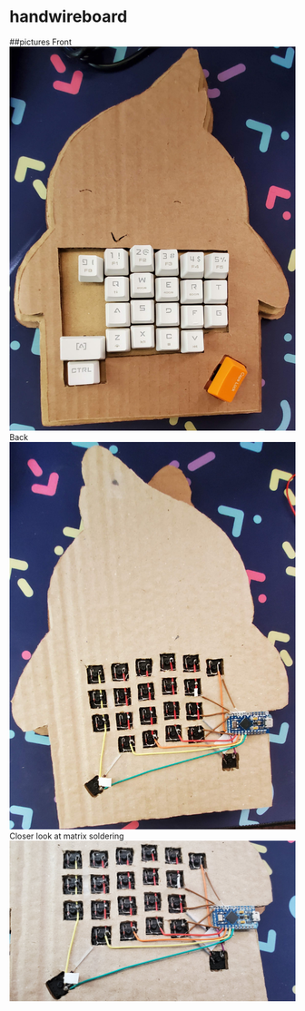 # handwireboard

##pictures
Front
![Front](pictures/front.jpg?raw=true "Title")
Back
![Back](pictures/back.jpg?raw=true "Title")
Closer look at matrix soldering
![Matrix](pictures/matrix.jpg?raw=true "Title")
